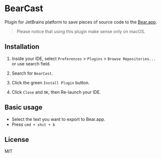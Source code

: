 # BearCast

Plugin for JetBrains platform to save pieces of source code to the [Bear.app](https://bear.app/).

> Please notice that using this plugin make sense only on macOS.

## Installation

1. Inside your IDE, select `Preferences` > `Plugins` > `Browse Repositories...` or use search field.

2. Search for `BearCast`.

3. Click the green `Install Plugin` button.

4. Click `Close` and `OK`, then Re-launch your IDE.

## Basic usage

- Select the text you want to export to Bear.app.
- Press `cmd + shit + b` 

## License

MIT